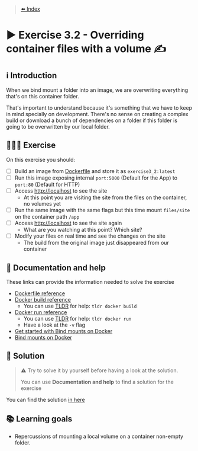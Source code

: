> [⬅️ Index](../README.md)
# ▶️ Exercise 3.2 - Overriding container files with a volume ✍️

## ℹ️ Introduction

When we bind mount a folder into an image, we are overwriting everything that's on this container folder.

That's important to understand because it's something that we have to keep in mind specially on development. There's no
sense on creating a complex build or download a bunch of dependencies on a folder if this folder is going to be
overwritten by our local folder.

## 👩🏻‍💻 Exercise

On this exercise you should:

- [ ] Build an image from [Dockerfile](files/Dockerfile) and store it as `exercise3_2:latest`
- [ ] Run this image exposing internal `port:5000` (Default for the App) to `port:80` (Default for HTTP)
- [ ] Access [http://localhost](http://localhost) to see the site
  * At this point you are visiting the site from the files on the container, no volumes yet
- [ ] Run the same image with the same flags but this time mount `files/site` on the container path `/app`
- [ ] Access [http://localhost](http://localhost) to see the site again
  * What are you watching at this point? Which site?
- [ ] Modify your files on real time and see the changes on the site
  * The build from the original image just disappeared from our container

## 🤔 Documentation and help

These links can provide the information needed to solve the exercise

* [Dockerfile reference](https://docs.docker.com/engine/reference/builder/)
* [Docker build reference](https://docs.docker.com/engine/reference/commandline/build/)
  * You can use [TLDR](https://tldr.sh/) for help: `tldr docker build`
* [Docker run reference](https://docs.docker.com/engine/reference/run/)
  * You can use [TLDR](https://tldr.sh/) for help: `tldr docker run`
  * Have a look at the `-v` flag
* [Get started with Bind mounts on Docker](https://docs.docker.com/get-started/06_bind_mounts/)
* [Bind mounts on Docker](https://docs.docker.com/storage/bind-mounts/)

## 🧩 Solution

> ⚠️ Try to solve it by yourself before having a look at the solution.
>
> You can use **Documentation and help** to find a solution for the exercise

You can find the solution [in here](solution3_2.md)

## 📚 Learning goals

* Repercussions of mounting a local volume on a container non-empty folder.
